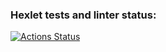 ### Hexlet tests and linter status:
[![Actions Status](https://github.com/OlgaKruzh/frontend-project-lvl2/workflows/hexlet-check/badge.svg)](https://github.com/OlgaKruzh/frontend-project-lvl2/actions)
